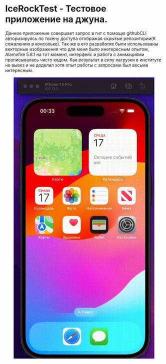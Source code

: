 # IceRockTest - Тестовое приложение на джуна.

Данное приложение совершает запрос в гит с помощю githubCLI авторизируясь по токену доступа отображая скрытые репозитории(К сожалению в консольке). 
Так же в его разработке были использованы векторные изображения что для меня было инетересным опытом, Alamofire 5.8.1 на тот момент, интерфейс и работа с анимациями прописывалась чисто кодом.
Как результат в силу нагрузки в институте не вывез и не доделал хотя опыт работы с запросами был весьма интересным.
<div align="center">
  <img data-target="animated-image.replacedImage" alt="maid.gif?raw=true" class="AnimatedImagePlayer-animatedImage" src="https://github.com/Zimizig/IceRockTest/blob/main/junTestGIF.gif" width="450" height="900" style="display: block; opacity: 1;">
</div>
